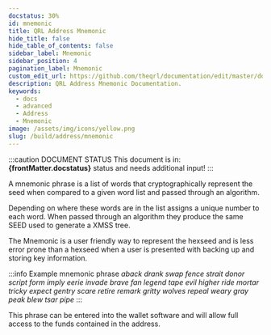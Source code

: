 ```yaml
---
docstatus: 30%
id: mnemonic
title: QRL Address Mnemonic
hide_title: false
hide_table_of_contents: false
sidebar_label: Mnemonic
sidebar_position: 4
pagination_label: Mnemonic
custom_edit_url: https://github.com/theqrl/documentation/edit/master/docs/basics/what-is-qrl.md
description: QRL Address Mnemonic Documentation.
keywords:
  - docs
  - advanced
  - Address
  - Mnemonic
image: /assets/img/icons/yellow.png
slug: /build/address/mnemonic
---
```


:::caution DOCUMENT STATUS 
<span>This document is in: <b>{frontMatter.docstatus}</b> status and needs additional input!</span>
:::


A mnemonic phrase is a list of words that cryptographically represent the seed when compared to a given word list and passed through an algorithm. 


Depending on where these words are in the list assigns a unique number to each word. When passed through an algorithm they produce the same SEED used to generate a XMSS tree. 

The Mnemonic is a user friendly way to represent the hexseed and is less error prone than a hexseed when a user is presented with backing up and storing key information.


:::info Example mnemonic phrase
_aback drank swap fence strait donor script form imply eerie invade brave fan legend tape evil higher ride mortar tricky expect gentry scare retire remark gritty wolves repeal weary gray peak blew tsar pipe_
:::

This phrase can be entered into the wallet software and will allow full access to the funds contained in the address.



